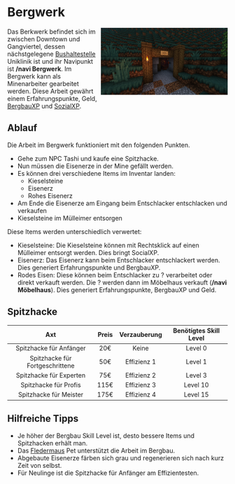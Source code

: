 # Bergwerk


<img align="right" width="290" eight="290" src="../../../assets/image/nebenjobs/bergwerk.png">



Das Berkwerk befindet sich im zwischen Downtown und Gangviertel, dessen nächstgelegene [Bushaltestelle](../../pages/öpnv/Bus.md) Uniklinik ist und ihr Navipunkt ist **/navi Bergwerk**.
Im Bergwerk kann als Minenarbeiter gearbeitet werden. Diese Arbeit gewährt einem Erfahrungspunkte, Geld, [BergbauXP](../../pages/skills/bergbau.md) und [SozialXP](../../pages/skills/social.md). 

## Ablauf

Die Arbeit im Bergwerk funktioniert mit den folgenden Punkten.

- Gehe zum NPC Tashi und kaufe eine Spitzhacke. 
- Nun müssen die Eisenerze in der Mine gefällt werden.
- Es können drei verschiedene Items im Inventar landen: 
   - Kieselsteine 
   - Eisenerz
   - Rohes Eisenerz
- Am Ende die Eisenerze am Eingang beim Entschlacker entschlacken und verkaufen
- Kieselsteine im Mülleimer entsorgen


Diese Items werden unterschiedlich verwertet: 

* Kieselsteine: Die Kieselsteine können mit Rechtsklick auf einen Mülleimer entsorgt werden. Dies bringt SocialXP.
* Eisenerz: Das Eisenerz kann beim Entschlacker entschlackert werden. Dies generiert Erfahrungspunkte und BergbauXP.
* Rodes Eisen: Diese können beim Entschlacker zu ? verarbeitet oder direkt verkauft werden. Die ? werden dann im Möbelhaus verkauft (**/navi Möbelhaus**). Dies generiert Erfahrungspunkte, BergbauXP und Geld.

## Spitzhacke

| Axt | Preis | Verzauberung | Benötígtes Skill Level |
| :-: | :-: | :-: | :-: |
| Spitzhacke für Anfänger | 20€ | Keine | Level 0 |
| Spitzhacke für Fortgeschrittene | 50€ | Effizienz 1 | Level 1 |
| Spitzhacke für Experten | 75€ | Effizienz 2 | Level 3 |
| Spitzhacke für Profis | 115€ | Effizienz 3 | Level 10 |
| Spitzhacke für Meister | 175€ | Effizienz 4 | Level 15 |


## Hilfreiche Tipps

* Je höher der Bergbau Skill Level ist, desto bessere Items und Spitzhacken erhält man.
* Das [Fledermaus](../../pages/pets/fledermaus.md) Pet unterstützt die Arbeit im Bergbau.
* Abgebaute Eisenerze färben sich grau und regenerieren sich nach kurz Zeit von selbst.
* Für Neulinge ist die Spitzhacke für Anfänger am Effizientesten.
